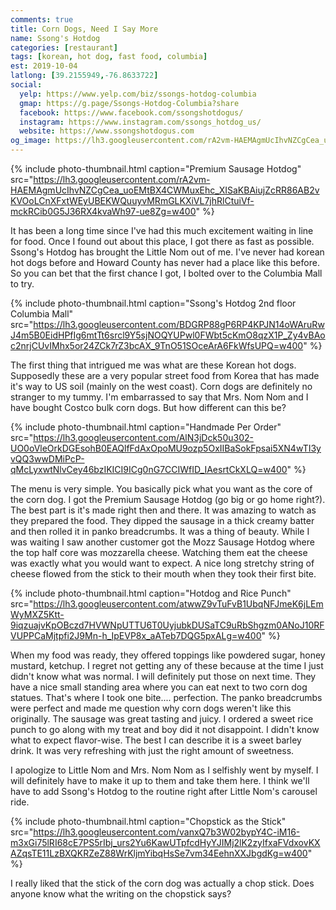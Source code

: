 ```yaml
---
comments: true
title: Corn Dogs, Need I Say More
name: Ssong's Hotdog
categories: [restaurant]
tags: [korean, hot dog, fast food, columbia]
est: 2019-10-04
latlong: [39.2155949,-76.8633722]
social:
  yelp: https://www.yelp.com/biz/ssongs-hotdog-columbia
  gmap: https://g.page/Ssongs-Hotdog-Columbia?share
  facebook: https://www.facebook.com/ssongshotdogus/
  instagram: https://www.instagram.com/ssongs_hotdog_us/
  website: https://www.ssongshotdogus.com
og_image: https://lh3.googleusercontent.com/rA2vm-HAEMAgmUcIhvNZCgCea_uoEMtBX4CWMuxEhc_XISaKBAiujZcRR86AB2vKVOoLCnXFxtWEyUBEKWQuuyvMRmGLKXiVL7jhRlCtuiVf-mckRCib0G5J36RX4kvaWh97-ue8Zg=w400
---
```


{%
  include photo-thumbnail.html 
  caption="Premium Sausage Hotdog"
  src="https://lh3.googleusercontent.com/rA2vm-HAEMAgmUcIhvNZCgCea_uoEMtBX4CWMuxEhc_XISaKBAiujZcRR86AB2vKVOoLCnXFxtWEyUBEKWQuuyvMRmGLKXiVL7jhRlCtuiVf-mckRCib0G5J36RX4kvaWh97-ue8Zg=w400"
%}

It has been a long time since I've had this much excitement waiting in line for food. Once I found out about this place, I got there as fast as possible. Ssong's Hotdog has brought the Little Nom out of me. I've never had korean hot dogs before and Howard County has never had a place like this before. So you can bet that the first chance I got, I bolted over to the Columbia Mall to try.

<!--more-->

{%
  include photo-thumbnail.html 
  caption="Ssong's Hotdog 2nd floor Columbia Mall"
  src="https://lh3.googleusercontent.com/BDGRP88gP6RP4KPJN14oWAruRwJ4m5B0EidHPfIg6mtTt6srcl9Y5sjNOQYUPwl0FWbt5cKmO8qzX1P_Zy4vBAoc2nrjCUvIMhx5or24ZCk7rZ3bcAX_9TnO51SOceArA6FkWfsUPQ=w400"
%}

The first thing that intrigued me was what are these Korean hot dogs. Supposedly these are a very popular street food from Korea that has made it's way to US soil (mainly on the west coast). Corn dogs are definitely no stranger to my tummy. I'm embarrassed to say that Mrs. Nom Nom and I have bought Costco bulk corn dogs. But how different can this be?

{%
  include photo-thumbnail.html 
  caption="Handmade Per Order"
  src="https://lh3.googleusercontent.com/AlN3jDck50u302-UO0oVleOrkDGEsohB0EAQlfFdAxOpoMU9ozp5OxIIBaSokFpsai5XN4wTI3yvQQ3wwDMiPcP-qMcLyxwtNlvCey46bzIKICI9ICg0nG7CCIWfID_IAesrtCkXLQ=w400"
%}

The menu is very simple. You basically pick what you want as the core of the corn dog. I got the Premium Sausage Hotdog (go big or go home right?). The best part is it's made right then and there. It was amazing to watch as they prepared the food. They dipped the sausage in a thick creamy batter and then rolled it in panko breadcrumbs. It was a thing of beauty. While I was waiting I saw another customer got the Mozz Sausage Hotdog where the top half core was mozzarella cheese. Watching them eat the cheese was exactly what you would want to expect. A nice long stretchy string of cheese flowed from the stick to their mouth when they took their first bite.

{%
  include photo-thumbnail.html 
  caption="Hotdog and Rice Punch"
  src="https://lh3.googleusercontent.com/atwwZ9vTuFvB1UbqNFJmeK6jLEmWyMXZ5Ktt-9iqzuajvKpOBczd7HVWNpUTTU6T0UyjubkDUSaTC9uRbShgzm0ANoJ10RFVUPPCaMjtpfi2J9Mn-h_IpEVP8x_aATeb7DQG5pxALg=w400"
%}

When my food was ready, they offered toppings like powdered sugar, honey mustard, ketchup. I regret not getting any of these because at the time I just didn't know what was normal. I will definitely put those on next time. They have a nice small standing area where you can eat next to two corn dog statues. That's where I took one bite.... perfection. The panko breadcrumbs were perfect and made me question why corn dogs weren't like this originally. The sausage was great tasting and juicy. I ordered a sweet rice punch to go along with my treat and boy did it not disappoint. I didn't know what to expect flavor-wise. The best I can describe it is a sweet barley drink. It was very refreshing with just the right amount of sweetness.

I apologize to Little Nom and Mrs. Nom Nom as I selfishly went by myself. I will definitely have to make it up to them and take them here. I think we'll have to add Ssong's Hotdog to the routine right after Little Nom's carousel ride.

{%
  include photo-thumbnail.html 
  caption="Chopstick as the Stick"
  src="https://lh3.googleusercontent.com/vanxQ7b3W02bypY4C-iM16-m3xGi75lRI68cE7PS5rIbj_urs2Yu6KawUTpfcdHyYJIMj2lK2zyIfxaFVdxovKXAZqsTE11LzBXQKRZeZ88WrKljmYibqHsSe7vm34EehnXXJbgdKg=w400"
%}

I really liked that the stick of the corn dog was actually a chop stick. Does anyone know what the writing on the chopstick says?
